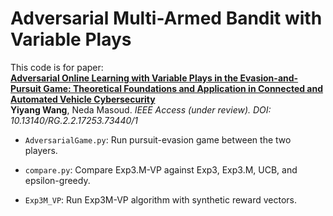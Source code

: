 # Adversarial Multi-Armed Bandit with Variable Plays

This code is for paper: 
<br><b>[Adversarial Online Learning with Variable Plays in the Evasion-and-Pursuit Game: Theoretical Foundations and Application in Connected and Automated Vehicle Cybersecurity](https://www.researchgate.net/publication/345699783_Adversarial_Online_Learning_with_Variable_Plays_in_the_Pursuit-Evasion_Game_Theoretical_Foundations_and_Application_in_Connected_and_Automated_Vehicle_Cybersecurity)</b> <br> 
<b>Yiyang Wang</b>, Neda Masoud.
<i>IEEE Access (under review). DOI: 10.13140/RG.2.2.17253.73440/1</i>

* <code>AdversarialGame.py</code>: Run pursuit-evasion game between the two players.

* <code>compare.py</code>: Compare Exp3.M-VP against Exp3, Exp3.M, UCB, and epsilon-greedy.

* <code>Exp3M_VP</code>: Run Exp3M-VP algorithm with synthetic reward vectors.
 
